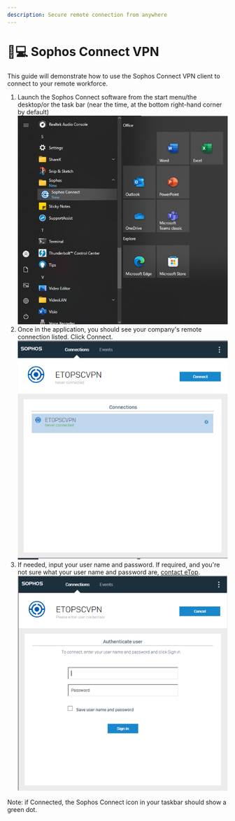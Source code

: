 ```yaml
---
description: Secure remote connection from anywhere
---
```


# 👩💻 Sophos Connect VPN

This guide will demonstrate how to use the Sophos Connect VPN client to connect to your remote workforce.

1. Launch the Sophos Connect software from the start menu/the desktop/or the task bar (near the time, at the bottom right-hand corner by default)\
   ![](../../../../.gitbook/assets/image.png)
2. Once in the application, you should see your company's remote connection listed. Click Connect.\
   ![](<../../../../.gitbook/assets/image (1).png>)
3. If needed, input your user name and password. If required, and you're not sure what your user name and password are, [contact eTop](../../../etop-tools/welcome-to-working-with-etop/). \
   ![](<../../../../.gitbook/assets/image (2).png>)

Note: if Connected, the Sophos Connect icon in your taskbar should show a green dot.&#x20;
